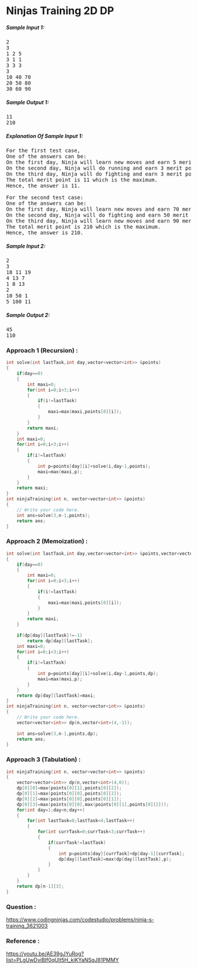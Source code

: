 # Ninjas Training 2D DP

##### Sample Input 1:

<pre>
2
3
1 2 5 
3 1 1
3 3 3
3
10 40 70
20 50 80
30 60 90
</pre>

##### Sample Output 1:

<pre>
11
210
</pre>

##### Explanation Of Sample Input 1:

<pre>
For the first test case,
One of the answers can be:
On the first day, Ninja will learn new moves and earn 5 merit points. 
On the second day, Ninja will do running and earn 3 merit points. 
On the third day, Ninja will do fighting and earn 3 merit points. 
The total merit point is 11 which is the maximum. 
Hence, the answer is 11.

For the second test case:
One of the answers can be:
On the first day, Ninja will learn new moves and earn 70 merit points. 
On the second day, Ninja will do fighting and earn 50 merit points. 
On the third day, Ninja will learn new moves and earn 90 merit points. 
The total merit point is 210 which is the maximum. 
Hence, the answer is 210.
</pre>

##### Sample Input 2:

<pre>
2
3
18 11 19
4 13 7
1 8 13
2
10 50 1
5 100 11
</pre>

##### Sample Output 2:

<pre>
45
110
</pre>


### Approach 1 (Recursion) :

```cpp
int solve(int lastTask,int day,vector<vector<int>> &points)
{
    if(day==0)
    {
        int maxi=0;
        for(int i=0;i<3;i++)
        {
            if(i!=lastTask)
            {
                maxi=max(maxi,points[0][i]);
            }
        }
        return maxi;
    }
    int maxi=0;
    for(int i=0;i<3;i++)
    {
        if(i!=lastTask)
        {
            int p=points[day][i]+solve(i,day-1,points);
            maxi=max(maxi,p);
        }
    }
    return maxi;
}
int ninjaTraining(int n, vector<vector<int>> &points)
{
    // Write your code here.
    int ans=solve(3,n-1,points);
    return ans;
}
```


### Approach 2 (Memoization) :

```cpp
int solve(int lastTask,int day,vector<vector<int>> &points,vector<vector<int>> &dp)
{
    if(day==0)
    {
        int maxi=0;
        for(int i=0;i<3;i++)
        {
            if(i!=lastTask)
            {
                maxi=max(maxi,points[0][i]);
            }
        }
        return maxi;
    }
    
    if(dp[day][lastTask]!=-1)
        return dp[day][lastTask];
    int maxi=0;
    for(int i=0;i<3;i++)
    {
        if(i!=lastTask)
        {
            int p=points[day][i]+solve(i,day-1,points,dp);
            maxi=max(maxi,p);
        }
    }
    return dp[day][lastTask]=maxi;
}
int ninjaTraining(int n, vector<vector<int>> &points)
{
    // Write your code here.
    vector<vector<int>> dp(n,vector<int>(4,-1));
    
    int ans=solve(3,n-1,points,dp);
    return ans;
}
```


### Approach 3 (Tabulation) :

```cpp
int ninjaTraining(int n, vector<vector<int>> &points)
{
    vector<vector<int>> dp(n,vector<int>(4,0));
    dp[0][0]=max(points[0][1],points[0][2]);
    dp[0][1]=max(points[0][0],points[0][2]);
    dp[0][2]=max(points[0][0],points[0][1]);
    dp[0][3]=max(points[0][0],max(points[0][1],points[0][2]));
    for(int day=1;day<n;day++)
    {
        for(int lastTask=0;lastTask<4;lastTask++)
        {
            for(int currTask=0;currTask<3;currTask++)
            {
                if(currTask!=lastTask)
                {
                    int p=points[day][currTask]+dp[day-1][currTask];
                    dp[day][lastTask]=max(dp[day][lastTask],p);
                }
            }
        }
    }
    return dp[n-1][3];
}
```


### Question :
https://www.codingninjas.com/codestudio/problems/ninja-s-training_3621003


### Reference :
https://youtu.be/AE39gJYuRog?list=PLgUwDviBIf0qUlt5H_kiKYaNSqJ81PMMY

